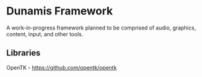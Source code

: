 # Dunamis Framework

A work-in-progress framework planned to be comprised of audio, graphics, content, input, and other tools.

## Libraries
OpenTK - https://github.com/opentk/opentk

